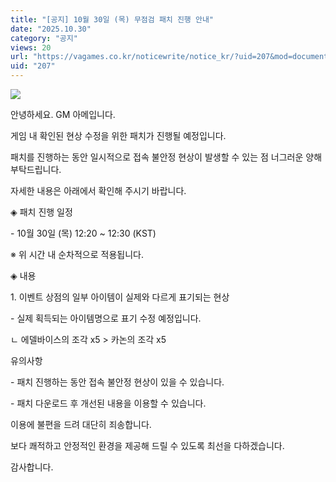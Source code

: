 ```yaml
---
title: "[공지] 10월 30일 (목) 무점검 패치 진행 안내"
date: "2025.10.30"
category: "공지"
views: 20
url: "https://vagames.co.kr/noticewrite/notice_kr/?uid=207&mod=document"
uid: "207"
---
```


![](/images/news/live/kr/207-67946b50.png)

  

안녕하세요. GM 아메입니다.

  

게임 내 확인된 현상 수정을 위한 패치가 진행될 예정입니다.

패치를 진행하는 동안 일시적으로 접속 불안정 현상이 발생할 수 있는 점 너그러운 양해 부탁드립니다.

  

자세한 내용은 아래에서 확인해 주시기 바랍니다.

  

◈ 패치 진행 일정

\- 10월 30일 (목) 12:20 ~ 12:30 (KST)

※ 위 시간 내 순차적으로 적용됩니다.

  

◈ 내용

1\. 이벤트 상점의 일부 아이템이 실제와 다르게 표기되는 현상

\- 실제 획득되는 아이템명으로 표기 수정 예정입니다.

ㄴ 에델바이스의 조각 x5 > 카논의 조각 x5

  

유의사항

\- 패치 진행하는 동안 접속 불안정 현상이 있을 수 있습니다.

\- 패치 다운로드 후 개선된 내용을 이용할 수 있습니다.

  

이용에 불편을 드려 대단히 죄송합니다.

보다 쾌적하고 안정적인 환경을 제공해 드릴 수 있도록 최선을 다하겠습니다.

  

감사합니다.